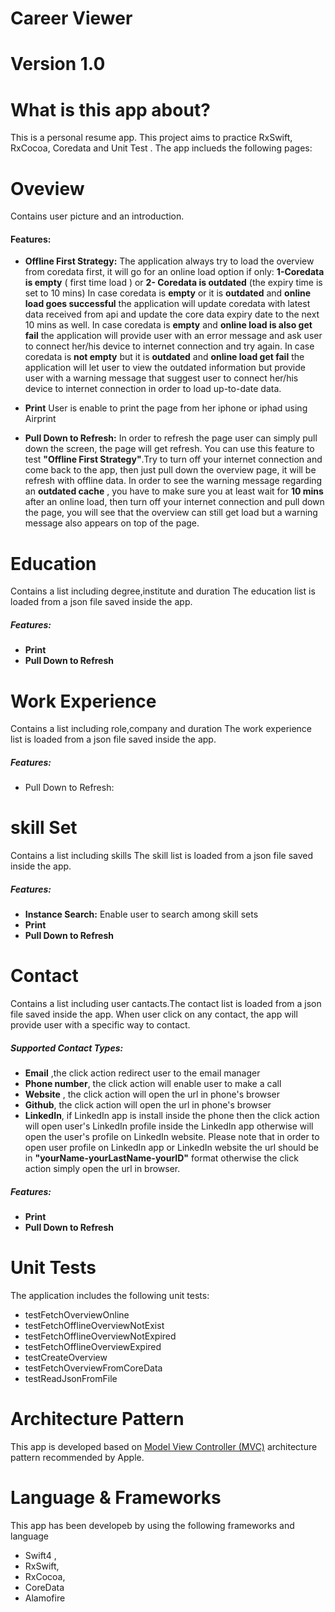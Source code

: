 # Career Viewer 
# Version 1.0

# What is this app about?
This is a personal resume app. This project aims to  practice  RxSwift, RxCocoa, Coredata and Unit Test .
The app inclueds the following pages:
# Oveview
Contains user picture and an introduction.
#### Features:
- **Offline First Strategy:** 
The application always try to load the overview from coredata first, it will  go for an online load option if only:
**1-Coredata is empty** ( first time load ) 
or 
**2- Coredata is outdated** (the expiry time is set to 10 mins) 
In case coredata is **empty** or it is **outdated** and **online load goes successful** the application will update coredata with latest data received from api and update the core data expiry date to the next 10 mins as well.
In case coredata is **empty** and **online load is also get fail** the application will provide user with an error message and ask user to connect her/his device to internet connection and try again. 
 In case coredata is **not empty** but it is **outdated** and **online load get fail** the application will let user to view the outdated information but provide user with a warning message that suggest user to connect her/his device to internet connection in order to load up-to-date data. 
- **Print**
User is enable to print the page from her iphone or iphad using Airprint

- **Pull Down to Refresh:**
In order to refresh the page user can simply pull down the screen, the page will get refresh. 
You can use this feature to test **"Offline First Strategy"**.Try to turn off your internet connection and come back to the app, then just pull down the overview page, it will be refresh with offline data. In order to see the warning message regarding an **outdated cache** , you have to make sure you at least wait for **10 mins** after an online load, then turn off your internet connection and pull down the page, you will see that the overview can still get load but a warning message also appears on top of the page.


# Education
Contains a list including degree,institute and duration
The education list is loaded from a json file saved inside the app.
##### Features:

- **Print**
- **Pull Down to Refresh**


# Work Experience
Contains a list including role,company and duration
The work experience list is loaded from a json file saved inside the app.
##### Features:
- Pull Down to Refresh:


# skill Set
Contains a list including skills
The skill list is loaded from a json file saved inside the app.
##### Features:
- **Instance Search:** Enable user to search among skill sets
- **Print**
- **Pull Down to Refresh**
# Contact
Contains a list including user cantacts.The contact list is loaded from a json file saved inside the app.
When user click on any contact, the app will provide user with a specific way to contact.

##### Supported Contact Types:
- **Email** ,the click action redirect user to the email manager
- **Phone number**, the click action will enable user to make a call
- **Website** , the click action will open the url in phone's browser
- **Github**, the click action will open the url in phone's browser
- **LinkedIn**, if LinkedIn app is install inside the phone then the click action will open user's LinkedIn profile inside the LinkedIn app otherwise will open the user's profile on LinkedIn website. Please note that in order to open user profile on LinkedIn app or LinkedIn website the url should be in **"yourName-yourLastName-yourID"** format otherwise the click action simply open the url in browser. 


##### Features:

- **Print**
- **Pull Down to Refresh**

# Unit Tests
The application includes the following unit tests:
- testFetchOverviewOnline
- testFetchOfflineOverviewNotExist
- testFetchOfflineOverviewNotExpired
- testFetchOfflineOverviewExpired
- testCreateOverview
- testFetchOverviewFromCoreData
- testReadJsonFromFile

# Architecture Pattern

 This app is developed based on  [Model View Controller (MVC)](https://developer.apple.com/library/content/documentation/General/Conceptual/DevPedia-CocoaCore/MVC.html) architecture pattern recommended by Apple.

# Language & Frameworks 
This app has been developeb by using the following frameworks and language
- Swift4 , 
- RxSwift,
-  RxCocoa,
 - CoreData
 - Alamofire

[//]: # (These are reference links used in the body of this note and get stripped out when the markdown processor does its job. There is no need to format nicely because it shouldn't be seen. Thanks SO - http://stackoverflow.com/questions/4823468/store-comments-in-markdown-syntax)


   [dill]: <https://github.com/joemccann/dillinger>
   [git-repo-url]: <https://github.com/joemccann/dillinger.git>
   [john gruber]: <http://daringfireball.net>
   [df1]: <http://daringfireball.net/projects/markdown/>
   [markdown-it]: <https://github.com/markdown-it/markdown-it>
   [Ace Editor]: <http://ace.ajax.org>
   [node.js]: <http://nodejs.org>
   [Twitter Bootstrap]: <http://twitter.github.com/bootstrap/>
   [jQuery]: <http://jquery.com>
   [@tjholowaychuk]: <http://twitter.com/tjholowaychuk>
   [express]: <http://expressjs.com>
   [AngularJS]: <http://angularjs.org>
   [Gulp]: <http://gulpjs.com>

   [PlDb]: <https://github.com/joemccann/dillinger/tree/master/plugins/dropbox/README.md>
   [PlGh]: <https://github.com/joemccann/dillinger/tree/master/plugins/github/README.md>
   [PlGd]: <https://github.com/joemccann/dillinger/tree/master/plugins/googledrive/README.md>
   [PlOd]: <https://github.com/joemccann/dillinger/tree/master/plugins/onedrive/README.md>
   [PlMe]: <https://github.com/joemccann/dillinger/tree/master/plugins/medium/README.md>
   [PlGa]: <https://github.com/RahulHP/dillinger/blob/master/plugins/googleanalytics/README.md>
